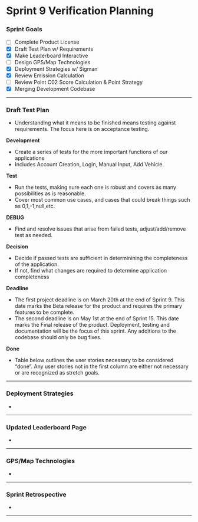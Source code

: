 # Sprint 9 Verification Planning

### Sprint Goals
- [ ] Complete Product License
- [X] Draft Test Plan w/ Requirements
- [X] Make Leaderboard Interactive
- [ ] Design GPS/Map Technologies
- [X] Deployment Strategies w/ Sigman
- [X] Review Emission Calculation
- [ ] Review Point C02 Score Calculation & Point Strategy
- [X] Merging Development Codebase

---

### Draft Test Plan
* Understanding what it means to be finished means testing against requirements. The focus here is on acceptance testing. 

**Development**
  * Create a series of tests for the more important functions of our applications
  * Includes Account Creation, Login, Manual Input, Add Vehicle.

**Test**
  * Run the tests, making sure each one is robust and covers as many possibilities as is reasonable.
  * Cover most common use cases, and cases that could break things such as 0,1,-1,null,etc.

**DEBUG**
* Find and resolve issues that arise from failed tests, adjust/add/remove test as needed.

**Decision**
  * Decide if passed tests are sufficient in determinining the completeness of the application.
  * If not, find what changes are required to determine application completeness
    
**Deadline**
* The first project deadline is on March 20th at the end of Sprint 9. This date marks the Beta release for the product and requires the primary features to be complete.
* The second deadline is on May 1st at the end of Sprint 15. This date marks the Final release of the product. Deployment, testing and documentation will be the focus of this sprint. Any additions to the codebase should only be bug fixes. 

**Done**
* Table below outlines the user stories necessary to be considered “done”. Any user stories not in the first column are either not necessary or are recognized as stretch goals.



---
### Deployment Strategies
* 

---
### Updated Leaderboard Page
* 


---
### GPS/Map Technologies
* 



---
### Sprint Retrospective
* 


---
